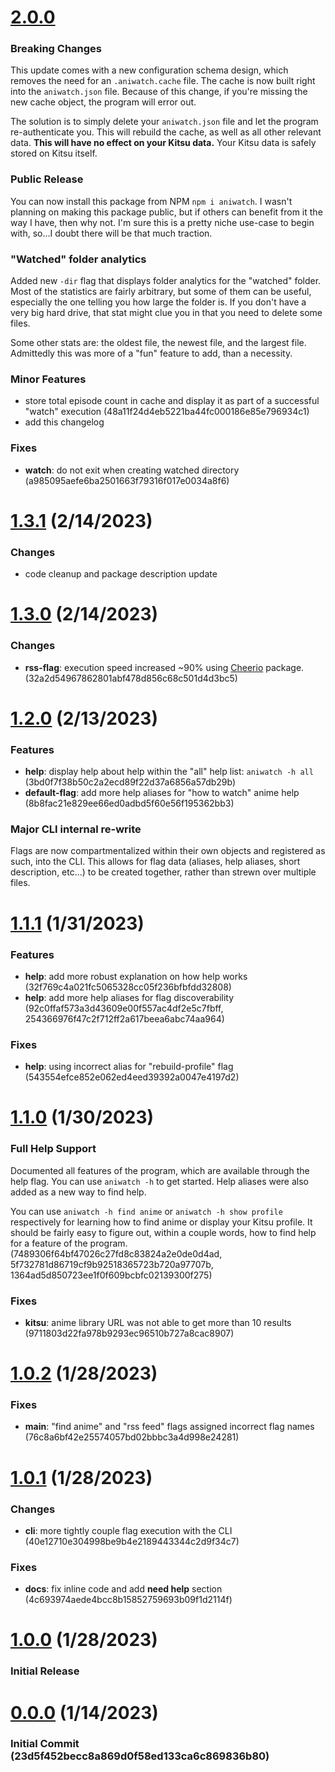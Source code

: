 # [2.0.0](https://github.com/jaeiya/aniwatch/compare/v1.3.1...v2.0.0)

### Breaking Changes

This update comes with a new configuration schema design, which removes the need for an `.aniwatch.cache` file. The cache is now built right into the `aniwatch.json` file. Because of this change, if you're missing the new cache object, the program will error out.

The solution is to simply delete your `aniwatch.json` file and let the program re-authenticate you. This will rebuild the cache, as well as all other relevant data. **This will have no effect on your Kitsu data.** Your Kitsu data is safely stored on Kitsu itself.

### Public Release

You can now install this package from NPM `npm i aniwatch`. I wasn't planning on making this package public, but if others can benefit from it the way I have, then why not. I'm sure this is a pretty niche use-case to begin with, so...I doubt there will be that much traction.

### "Watched" folder analytics

Added new `-dir` flag that displays folder analytics for the "watched" folder. Most of the statistics are fairly arbitrary, but some of them can be useful, especially the one telling you how large the folder is. If you don't have a very big hard drive, that stat might clue you in that you need to delete some files.

Some other stats are: the oldest file, the newest file, and the largest file. Admittedly this was more of a "fun" feature to add, than a necessity.

### Minor Features

- store total episode count in cache and display it as part of a successful "watch" execution (48a11f24d4eb5221ba44fc000186e85e796934c1)
- add this changelog

### Fixes

- **watch**: do not exit when creating watched directory (a985095aefe6ba2501663f79316f017e0034a8f6)

# [1.3.1](https://github.com/jaeiya/aniwatch/compare/v1.3.0...v1.3.1) (2/14/2023)

### Changes

- code cleanup and package description update

# [1.3.0](<(https://github.com/jaeiya/aniwatch/compare/v1.2.0...v1.3.0)>) (2/14/2023)

### Changes

- **rss-flag**: execution speed increased ~90% using [Cheerio](https://github.com/cheeriojs/cheerio) package. (32a2d54967862801abf478d856c68c501d4d3bc5)

# [1.2.0](https://github.com/jaeiya/aniwatch/compare/v1.1.1...v1.2.0) (2/13/2023)

### Features

- **help**: display help about help within the "all" help list: `aniwatch -h all` (3bd0f7f38b50c2a2ecd89f22d37a6856a57db29b)
- **default-flag**: add more help aliases for "how to watch" anime help (8b8fac21e829ee66ed0adbd5f60e56f195362bb3)

### Major CLI internal re-write

Flags are now compartmentalized within their own objects and registered as such, into the CLI. This allows for flag data (aliases, help aliases, short description, etc...) to be created together, rather than strewn over multiple files.

# [1.1.1](https://github.com/jaeiya/aniwatch/compare/v1.1.0...v1.1.1) (1/31/2023)

### Features

- **help**: add more robust explanation on how help works (32f769c4a021fc5065328cc05f236bfbfdd32808)
- **help**: add more help aliases for flag discoverability (92c0ffaf573a3d43609e00f557ac4df2e5c7fbff, 254366976f47c2f712ff2a617beea6abc74aa964)

### Fixes

- **help**: using incorrect alias for "rebuild-profile" flag (543554efce852e062ed4eed39392a0047e4197d2)

# [1.1.0](https://github.com/jaeiya/aniwatch/compare/v1.0.2...v1.1.0) (1/30/2023)

### Full Help Support

Documented all features of the program, which are available through the help flag. You can use `aniwatch -h` to get started. Help aliases were also added as a new way to find help.

You can use `aniwatch -h find anime` or `aniwatch -h show profile` respectively for learning how to find anime or display your Kitsu profile. It should be fairly easy to figure out, within a couple words, how to find help for a feature of the program. (7489306f64bf47026c27fd8c83824a2e0de0d4ad, 5f732781d86719cf9b92518365723b720a97707b, 1364ad5d850723ee1f0f609bcbfc02139300f275)

### Fixes

- **kitsu**: anime library URL was not able to get more than 10 results (9711803d22fa978b9293ec96510b727a8cac8907)

# [1.0.2](https://github.com/jaeiya/aniwatch/compare/v1.0.1...v1.0.2) (1/28/2023)

### Fixes

- **main**: "find anime" and "rss feed" flags assigned incorrect flag names (76c8a6bf42e25574057bd02bbbc3a4d998e24281)

# [1.0.1](https://github.com/jaeiya/aniwatch/compare/v1.0.0...v1.0.1) (1/28/2023)

### Changes

- **cli**: more tightly couple flag execution with the CLI (40e12710e304998be9b4e2189443344c2d9f34c7)

### Fixes

- **docs**: fix inline code and add **need help** section (4c693974aede4bcc8b15852759693b09f1d2114f)

# [1.0.0](https://github.com/jaeiya/aniwatch/compare/v0.0.0...v1.0.0) (1/28/2023)

### Initial Release

# [0.0.0](https://github.com/Jaeiya/aniwatch/commit/23d5f45) (1/14/2023)

### Initial Commit (23d5f452becc8a869d0f58ed133ca6c869836b80)
